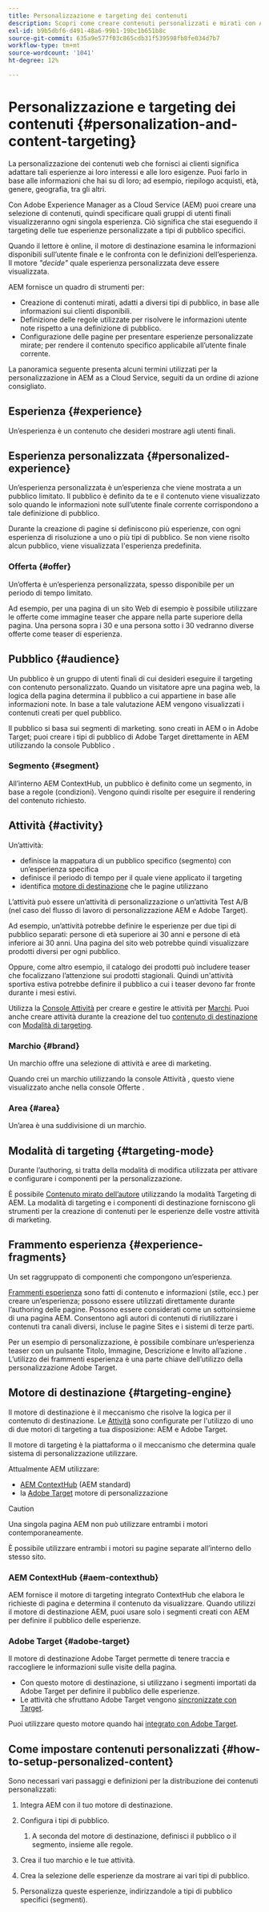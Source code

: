 ```yaml
---
title: Personalizzazione e targeting dei contenuti
description: Scopri come creare contenuti personalizzati e mirati con AEM
exl-id: b9b5dbf6-d491-48a6-99b1-19bc1b651b8c
source-git-commit: 635a9e577f03c865cdb31f539598fb8fe034d7b7
workflow-type: tm+mt
source-wordcount: '1041'
ht-degree: 12%

---
```



# Personalizzazione e targeting dei contenuti {#personalization-and-content-targeting}

La personalizzazione dei contenuti web che fornisci ai clienti significa adattare tali esperienze ai loro interessi e alle loro esigenze. Puoi farlo in base alle informazioni che hai su di loro; ad esempio, riepilogo acquisti, età, genere, geografia, tra gli altri.

Con Adobe Experience Manager as a Cloud Service (AEM) puoi creare una selezione di contenuti, quindi specificare quali gruppi di utenti finali visualizzeranno ogni singola esperienza. Ciò significa che stai eseguendo il targeting delle tue esperienze personalizzate a tipi di pubblico specifici.

Quando il lettore è online, il motore di destinazione esamina le informazioni disponibili sull’utente finale e le confronta con le definizioni dell’esperienza. Il motore *&quot;decide&quot;* quale esperienza personalizzata deve essere visualizzata.

AEM fornisce un quadro di strumenti per:

* Creazione di contenuti mirati, adatti a diversi tipi di pubblico, in base alle informazioni sui clienti disponibili.
* Definizione delle regole utilizzate per risolvere le informazioni utente note rispetto a una definizione di pubblico.
* Configurazione delle pagine per presentare esperienze personalizzate mirate; per rendere il contenuto specifico applicabile all’utente finale corrente.

La panoramica seguente presenta alcuni termini utilizzati per la personalizzazione in AEM as a Cloud Service, seguiti da un ordine di azione consigliato.

## Esperienza {#experience}

Un’esperienza è un contenuto che desideri mostrare agli utenti finali.

## Esperienza personalizzata {#personalized-experience}

Un’esperienza personalizzata è un’esperienza che viene mostrata a un pubblico limitato. Il pubblico è definito da te e il contenuto viene visualizzato solo quando le informazioni note sull’utente finale corrente corrispondono a tale definizione di pubblico.

Durante la creazione di pagine si definiscono più esperienze, con ogni esperienza di risoluzione a uno o più tipi di pubblico. Se non viene risolto alcun pubblico, viene visualizzata l&#39;esperienza predefinita.

### Offerta {#offer}

<!-- not clear - needs clarification -->
<!-- is an offer a personalized experience, or an activity? -->

Un’offerta è un’esperienza personalizzata, spesso disponibile per un periodo di tempo limitato.

Ad esempio, per una pagina di un sito Web di esempio è possibile utilizzare le offerte come immagine teaser che appare nella parte superiore della pagina. Una persona sopra i 30 e una persona sotto i 30 vedranno diverse offerte come teaser di esperienza.

## Pubblico {#audience}

Un pubblico è un gruppo di utenti finali di cui desideri eseguire il targeting con contenuto personalizzato. Quando un visitatore apre una pagina web, la logica della pagina determina il pubblico a cui appartiene in base alle informazioni note. In base a tale valutazione AEM vengono visualizzati i contenuti creati per quel pubblico.

Il pubblico si basa sui segmenti di marketing. sono creati in AEM o in Adobe Target; puoi creare i tipi di pubblico di Adobe Target direttamente in AEM utilizzando la console Pubblico .

### Segmento {#segment}

All’interno AEM ContextHub, un pubblico è definito come un segmento, in base a regole (condizioni). Vengono quindi risolte per eseguire il rendering del contenuto richiesto.

## Attività {#activity}

Un’attività:

* definisce la mappatura di un pubblico specifico (segmento) con un’esperienza specifica
* definisce il periodo di tempo per il quale viene applicato il targeting
* identifica [motore di destinazione](#targeting-engine) che le pagine utilizzano

<!-- an example for each of the two types would be good -->

L’attività può essere un’attività di personalizzazione o un’attività Test A/B (nel caso del flusso di lavoro di personalizzazione AEM e Adobe Target).

Ad esempio, un’attività potrebbe definire le esperienze per due tipi di pubblico separati: persone di età superiore ai 30 anni e persone di età inferiore ai 30 anni. Una pagina del sito web potrebbe quindi visualizzare prodotti diversi per ogni pubblico.

Oppure, come altro esempio, il catalogo dei prodotti può includere teaser che focalizzano l’attenzione sui prodotti stagionali. Quindi un&#39;attività sportiva estiva potrebbe definire il pubblico a cui i teaser devono far fronte durante i mesi estivi.

Utilizza la [Console Attività](/help/sites-cloud/authoring/personalization/activities.md) per creare e gestire le attività per [Marchi](#brand). Puoi anche creare attività durante la creazione del tuo [contenuto di destinazione](/help/sites-cloud/authoring/personalization/targeted-content.md) con [Modalità di targeting](/help/sites-cloud/authoring/personalization/targeted-content.md#adding-and-removing-experiences-using-targeting-mode).

### Marchio {#brand}

Un marchio offre una selezione di attività e aree di marketing.

Quando crei un marchio utilizzando la console Attività , questo viene visualizzato anche nella console Offerte .

### Area {#area}

Un’area è una suddivisione di un marchio.

## Modalità di targeting {#targeting-mode}

Durante l’authoring, si tratta della modalità di modifica utilizzata per attivare e configurare i componenti per la personalizzazione.

È possibile [Contenuto mirato dell’autore](/help/sites-cloud/authoring/personalization/targeted-content.md) utilizzando la modalità Targeting di AEM. La modalità di targeting e i componenti di destinazione forniscono gli strumenti per la creazione di contenuti per le esperienze delle vostre attività di marketing.

## Frammento esperienza {#experience-fragments}

Un set raggruppato di componenti che compongono un’esperienza.

[Frammenti esperienza](/help/sites-cloud/authoring/fundamentals/experience-fragments.md#personalization-experience-fragment) sono fatti di contenuto e informazioni (stile, ecc.) per creare un’esperienza; possono essere utilizzati direttamente durante l’authoring delle pagine. Possono essere considerati come un sottoinsieme di una pagina AEM. Consentono agli autori di contenuti di riutilizzare i contenuti tra canali diversi, incluse le pagine Sites e i sistemi di terze parti.

Per un esempio di personalizzazione, è possibile combinare un’esperienza teaser con un pulsante Titolo, Immagine, Descrizione e Invito all’azione . L’utilizzo dei frammenti esperienza è una parte chiave dell’utilizzo della personalizzazione Adobe Target.

## Motore di destinazione {#targeting-engine}

Il motore di destinazione è il meccanismo che risolve la logica per il contenuto di destinazione. Le [Attività](/help/sites-cloud/authoring/personalization/activities.md) sono configurate per l&#39;utilizzo di uno di due motori di targeting a tua disposizione: AEM e Adobe Target.

Il motore di targeting è la piattaforma o il meccanismo che determina quale sistema di personalizzazione utilizzare.

Attualmente AEM utilizzare:

* [AEM ContextHub](#aem-contexthub) (AEM standard)
* la [Adobe Target](#adobe-target) motore di personalizzazione

>[!CAUTION]
>
>Una singola pagina AEM non può utilizzare entrambi i motori contemporaneamente.
>
>È possibile utilizzare entrambi i motori su pagine separate all’interno dello stesso sito.

### AEM ContextHub {#aem-contexthub}

AEM fornisce il motore di targeting integrato ContextHub che elabora le richieste di pagina e determina il contenuto da visualizzare. Quando utilizzi il motore di destinazione AEM, puoi usare solo i segmenti creati con AEM per definire il pubblico delle esperienze.

### Adobe Target {#adobe-target}

Il motore di destinazione Adobe Target permette di tenere traccia e raccogliere le informazioni sulle visite della pagina.

* Con questo motore di destinazione, si utilizzano i segmenti importati da Adobe Target per definire il pubblico delle esperienze.
* Le attività che sfruttano Adobe Target vengono [sincronizzate con Target](/help/sites-cloud/authoring/personalization/activities.md#synchronizing-activities-with-adobe-target).

Puoi utilizzare questo motore quando hai [integrato con Adobe Target](/help/sites-cloud/integrating/integration-adobe-target-ims.md).

## Come impostare contenuti personalizzati {#how-to-setup-personalized-content}

Sono necessari vari passaggi e definizioni per la distribuzione dei contenuti personalizzati:

1. Integra AEM con il tuo motore di destinazione.

1. Configura i tipi di pubblico.

   1. A seconda del motore di destinazione, definisci il pubblico o il segmento, insieme alle regole.

1. Crea il tuo marchio e le tue attività.

1. Crea la selezione delle esperienze da mostrare ai vari tipi di pubblico.

1. Personalizza queste esperienze, indirizzandole a tipi di pubblico specifici (segmenti).